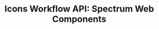 ---
layout: api.njk
title: 'Icons Workflow API: Spectrum Web Components'
displayName: Icons Workflow
componentName: icons-workflow
componentHeading: icons-workflow
tags:
- component-api
---